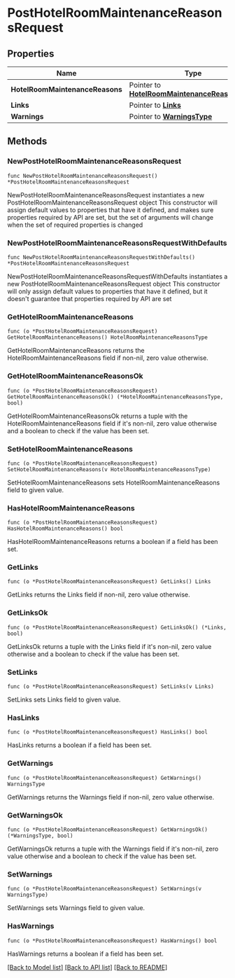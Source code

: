 # PostHotelRoomMaintenanceReasonsRequest

## Properties

Name | Type | Description | Notes
------------ | ------------- | ------------- | -------------
**HotelRoomMaintenanceReasons** | Pointer to [**HotelRoomMaintenanceReasonsType**](HotelRoomMaintenanceReasonsType.md) |  | [optional] 
**Links** | Pointer to [**Links**](Links.md) |  | [optional] 
**Warnings** | Pointer to [**WarningsType**](WarningsType.md) |  | [optional] 

## Methods

### NewPostHotelRoomMaintenanceReasonsRequest

`func NewPostHotelRoomMaintenanceReasonsRequest() *PostHotelRoomMaintenanceReasonsRequest`

NewPostHotelRoomMaintenanceReasonsRequest instantiates a new PostHotelRoomMaintenanceReasonsRequest object
This constructor will assign default values to properties that have it defined,
and makes sure properties required by API are set, but the set of arguments
will change when the set of required properties is changed

### NewPostHotelRoomMaintenanceReasonsRequestWithDefaults

`func NewPostHotelRoomMaintenanceReasonsRequestWithDefaults() *PostHotelRoomMaintenanceReasonsRequest`

NewPostHotelRoomMaintenanceReasonsRequestWithDefaults instantiates a new PostHotelRoomMaintenanceReasonsRequest object
This constructor will only assign default values to properties that have it defined,
but it doesn't guarantee that properties required by API are set

### GetHotelRoomMaintenanceReasons

`func (o *PostHotelRoomMaintenanceReasonsRequest) GetHotelRoomMaintenanceReasons() HotelRoomMaintenanceReasonsType`

GetHotelRoomMaintenanceReasons returns the HotelRoomMaintenanceReasons field if non-nil, zero value otherwise.

### GetHotelRoomMaintenanceReasonsOk

`func (o *PostHotelRoomMaintenanceReasonsRequest) GetHotelRoomMaintenanceReasonsOk() (*HotelRoomMaintenanceReasonsType, bool)`

GetHotelRoomMaintenanceReasonsOk returns a tuple with the HotelRoomMaintenanceReasons field if it's non-nil, zero value otherwise
and a boolean to check if the value has been set.

### SetHotelRoomMaintenanceReasons

`func (o *PostHotelRoomMaintenanceReasonsRequest) SetHotelRoomMaintenanceReasons(v HotelRoomMaintenanceReasonsType)`

SetHotelRoomMaintenanceReasons sets HotelRoomMaintenanceReasons field to given value.

### HasHotelRoomMaintenanceReasons

`func (o *PostHotelRoomMaintenanceReasonsRequest) HasHotelRoomMaintenanceReasons() bool`

HasHotelRoomMaintenanceReasons returns a boolean if a field has been set.

### GetLinks

`func (o *PostHotelRoomMaintenanceReasonsRequest) GetLinks() Links`

GetLinks returns the Links field if non-nil, zero value otherwise.

### GetLinksOk

`func (o *PostHotelRoomMaintenanceReasonsRequest) GetLinksOk() (*Links, bool)`

GetLinksOk returns a tuple with the Links field if it's non-nil, zero value otherwise
and a boolean to check if the value has been set.

### SetLinks

`func (o *PostHotelRoomMaintenanceReasonsRequest) SetLinks(v Links)`

SetLinks sets Links field to given value.

### HasLinks

`func (o *PostHotelRoomMaintenanceReasonsRequest) HasLinks() bool`

HasLinks returns a boolean if a field has been set.

### GetWarnings

`func (o *PostHotelRoomMaintenanceReasonsRequest) GetWarnings() WarningsType`

GetWarnings returns the Warnings field if non-nil, zero value otherwise.

### GetWarningsOk

`func (o *PostHotelRoomMaintenanceReasonsRequest) GetWarningsOk() (*WarningsType, bool)`

GetWarningsOk returns a tuple with the Warnings field if it's non-nil, zero value otherwise
and a boolean to check if the value has been set.

### SetWarnings

`func (o *PostHotelRoomMaintenanceReasonsRequest) SetWarnings(v WarningsType)`

SetWarnings sets Warnings field to given value.

### HasWarnings

`func (o *PostHotelRoomMaintenanceReasonsRequest) HasWarnings() bool`

HasWarnings returns a boolean if a field has been set.


[[Back to Model list]](../README.md#documentation-for-models) [[Back to API list]](../README.md#documentation-for-api-endpoints) [[Back to README]](../README.md)


